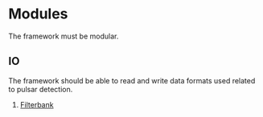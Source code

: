 # Modules
The framework must be modular. 

## IO
The framework should be able to read and write data formats used related to pulsar detection.
1. [Filterbank](./IO/filterbank.md)